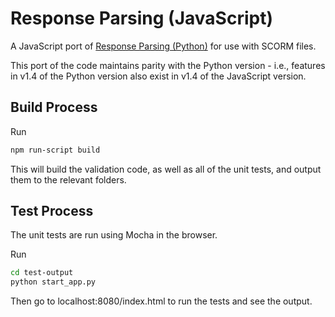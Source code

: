 # Response Parsing (JavaScript)

A JavaScript port of [Response Parsing (Python)](https://github.com/BM345/ResponseParsingPython) for use with SCORM files.

This port of the code maintains parity with the Python version - i.e., features in v1.4 of the Python version also exist in v1.4 of the JavaScript version.

## Build Process

Run

```bash
npm run-script build
```

This will build the validation code, as well as all of the unit tests, and output them to the relevant folders.

## Test Process

The unit tests are run using Mocha in the browser.

Run

```bash
cd test-output
python start_app.py
```

Then go to localhost:8080/index.html to run the tests and see the output.